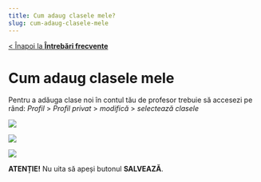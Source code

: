 ```yaml
---
title: Cum adaug clasele mele?
slug: cum-adaug-clasele-mele
---
```


[< Înapoi la **Întrebări frecvente**](/intrebari-frecvente/)

# Cum adaug clasele mele

Pentru a adăuga clase noi în contul tău de profesor trebuie să accesezi pe rând:
*Profil* > *Profil privat* > *modifică* > *selectează clasele*

![](/img/Screenshot_62.jpg)

![](/img/Screenshot_63.jpg)

![](/img/Screenshot_64.jpg)

**ATENȚIE!** Nu uita să apeși butonul **SALVEAZĂ**.